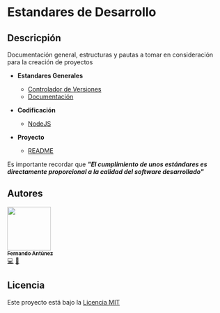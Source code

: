 # Estandares de Desarrollo
## Descricpión
Documentación general, estructuras y pautas a tomar en consideración para la creación de proyectos

* **Estandares Generales**
    * [Controlador de Versiones](docs/estandares-generales/control-versiones/README.md)
    * [Documentación](docs/estandares-generales/documentacion/README.md)

* **Codificación**
    * [NodeJS](docs/codificacion/NodeJS/README.md)

* **Proyecto**
    * [README](docs/proyecto/readme/README.md)

Es importante recordar que **_"El cumplimiento de unos estándares es directamente proporcional a la calidad del software desarrollado"_**

## Autores

<!-- ALL-CONTRIBUTORS-LIST:START - Do not remove or modify this section -->
<!-- prettier-ignore -->
[<img src="https://avatars2.githubusercontent.com/u/48934580?s=460&v=4" width="100px;"/><br /><sub><b>Fernando Antúnez</b></sub>](https://github.com/FJALCode)<br />[💻](https://github.com/FJALCode "Code") [📢](#talk-Meabed "Talks") 
<!-- ALL-CONTRIBUTORS-LIST:END -->

## Licencia

Este proyecto está bajo la [Licencia MIT](LICENSE)